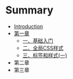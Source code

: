 # Summary

* [Introduction](README.md)
* [第一章](di-yi-zhang.md)
  * [一、基础入门](di-yi-zhang/yi-3001-ji-chu-ru-men.md)
  * [二、全局CSS样式](di-yi-zhang/er-3001-quan-ju-css-yang-shi.md)
  * [三、标签和样式(一)](di-yi-zhang/san-3001-biao-qian-he-yang-5f0f28-4e0029.md)
* 第二章
* 第三章



